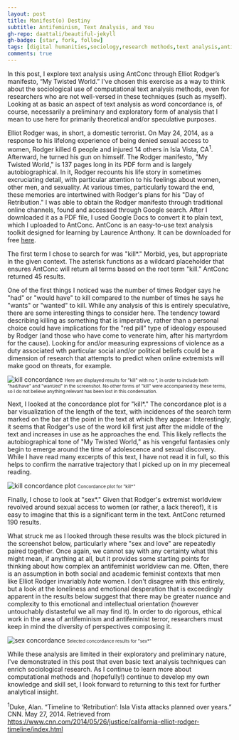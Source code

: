 ```yaml
---
layout: post
title: Manifest(o) Destiny
subtitle: Antifeminism, Text Analysis, and You
gh-repo: daattali/beautiful-jekyll
gh-badge: [star, fork, follow]
tags: [digital humanities,sociology,research methods,text analysis,antifeminism]
comments: true
---
```


In this post, I explore text analysis using AntConc through Elliot Rodger’s manifesto, “My Twisted World.” I've chosen this exercise as a way to think about the sociological use of computational text analysis methods, even for researchers who are not well-versed in these techniques (such as myself). Looking at as basic an aspect of text analysis as word concordance is, of course, necessarily a preliminary and exploratory form of analysis that I mean to use here for primarily theoretical and/or speculative purposes.

Elliot Rodger was, in short, a domestic terrorist. On May 24, 2014, as a response to his lifelong experience of being denied sexual access to women, Rodger killed 6 people and injured 14 others in Isla Vista, CA<sup>1</sup>. Afterward, he turned his gun on himself. The Rodger manifesto, "My Twisted World," is 137 pages long in its PDF form and is largely autobiographical. In it, Rodger recounts his life story in sometimes excruciating detail, with particular attention to his feelings about women, other men, and sexuality. At various times, particularly toward the end, these memories are intertwined with Rodger's plans for his "Day of Retribution." I was able to obtain the Rodger manifesto through traditional online channels, found and accessed through Google search. After I downloaded it as a PDF file, I used Google Docs to convert it to plain text, which I uploaded to AntConc. AntConc is an easy-to-use text analysis toolkit designed for learning by Laurence Anthony. It can be downloaded for free [here](https://www.laurenceanthony.net/software/antconc/).

The first term I chose to search for was "kill*." Morbid, yes, but appropriate in the given context. The asterisk functions as a wildcard placeholder that ensures AntConc will return all terms based on the root term "kill." AntConc returned 45 results.

One of the first things I noticed was the number of times Rodger says he "had" or "would have" to kill compared to the number of times he says he "wants" or "wanted" to kill. While any analysis of this is entirely speculative, there are some interesting things to consider here. The tendency toward describing killing as something that is imperative, rather than a personal choice could have implications for the "red pill" type of ideology espoused by Rodger (and those who have come to venerate him, after his martyrdom for the cause). Looking for and/or measuring expressions of violence as a duty associated wth particular social and/or political beliefs could be a dimension of research that attempts to predict when online extremists will make good on threats, for example.

![kill concordance](killconcordance.png)
<font size="1">Here are displayed results for "kill" with no *, in order to include both "had/have" and "want/ed" in the screenshot. No other forms of "kill" were accompanied by these terms, so I do not believe anything relevant has been lost in this condensation.</font>

Next, I looked at the concordance plot for "kill*." The concordance plot is a bar visualization of the length of the text, with incidences of the search term marked on the bar at the point in the text at which they appear. Interestingly, it seems that Rodger's use of the word kill first just after the middle of the text and increases in use as he approaches the end. This likely reflects the autobiographical tone of "My Twisted World," as his vengeful fantasies only begin to emerge around the time of adolescence and sexual discovery. While I have read many excerpts of this text, I have not read it in full, so this helps to confirm the narrative trajectory that I picked up on in my piecemeal reading.

![kill concordance plot](killconcordanceplot.png)
<font size="1">Concordance plot for "kill*"</font>

Finally, I chose to look at "sex*." Given that Rodger's extremist worldview revolved around sexual access to women (or rather, a lack thereof), it is easy to imagine that this is a significant term in the text. AntConc returned 190 results.
 
What struck me as I looked through these results was the block pictured in the screenshot below, particularly where "sex and love" are repeatedly paired together. Once again, we cannot say with any certainty what this might mean, if anything at all, but it provides some starting points for thinking about how complex an antifeminist worldview can me. Often, there is an assumption in both social and academic feminist contexts that men like Elliot Rodger invariably *hate* women. I don't disagree with this entirely, but a look at the loneliness and emotional desperation that is exceedingly apparent in the results below suggest that there may be greater nuance and complexity to this emotional and intellectual orientation (however untouchably distasteful we all may find it). In order to do rigorous, ethical work in the area of antifeminism and antifeminist terror, researchers must keep in mind the diversity of perspectives composing it.
 
![sex concordance](sexandloveconcordance.png)
<font size="1">Selected concordance results for "sex*"</font>

While these analysis are limited in their exploratory and preliminary nature, I've demonstrated in this post that even basic text analysis techniques can enrich sociological research. As I continue to learn more about computational methods and (hopefully!) continue to develop my own knowledge and skill set, I look forward to returning to this text for further analytical insight.



























<sup>1</sup>Duke, Alan. “Timeline to ‘Retribution’: Isla Vista attacks planned over years.” CNN. May 27, 2014. Retrieved from https://www.cnn.com/2014/05/26/justice/california-elliot-rodger-timeline/index.html 
